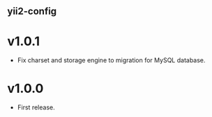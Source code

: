 yii2-config
-----------

# v1.0.1

- Fix charset and storage engine to migration for MySQL database.

# v1.0.0

- First release.
